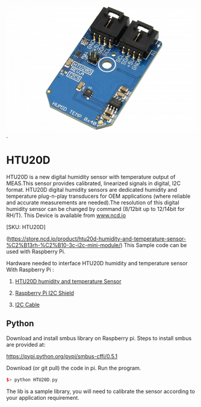 [![HTU20D](HTU20D_I2C.png)](https://store.ncd.io/product/htu20d-humidity-and-temperature-sensor-%C2%B13rh-%C2%B10-3c-i2c-mini-module/).

# HTU20D

HTU20D is a new digital humidity sensor with temperature output of MEAS.This sensor provides calibrated, linearized signals in digital, I2C format. HTU20D digital humidity sensors are dedicated humidity and temperature plug-n-play transducers for OEM applications (where reliable and accurate measurements are needed).The resolution of this digital humidity sensor can be changed by command (8/12bit up to 12/14bit for RH/T).
This Device is available from www.ncd.io

[SKU: HTU20D]

(https://store.ncd.io/product/htu20d-humidity-and-temperature-sensor-%C2%B13rh-%C2%B10-3c-i2c-mini-module/)
This Sample code can be used with Raspberry Pi.

Hardware needed to interface HTU20D humidity and temperature sensor With Raspberry Pi :

1. <a href="https://store.ncd.io/product/htu20d-humidity-and-temperature-sensor-%C2%B13rh-%C2%B10-3c-i2c-mini-module/">HTU20D humidity and temperature Sensor</a>

2. <a href="https://store.ncd.io/product/i2c-shield-for-raspberry-pi-3-pi2-with-outward-facing-i2c-port-terminates-over-hdmi-port/">Raspberry Pi I2C Shield</a>

3. <a href="https://store.ncd.io/product/i%C2%B2c-cable/">I2C Cable</a>

## Python

Download and install smbus library on Raspberry pi. Steps to install smbus are provided at:

https://pypi.python.org/pypi/smbus-cffi/0.5.1

Download (or git pull) the code in pi. Run the program.

```cpp
$> python HTU20D.py
```
The lib is a sample library, you will need to calibrate the sensor according to your application requirement.

